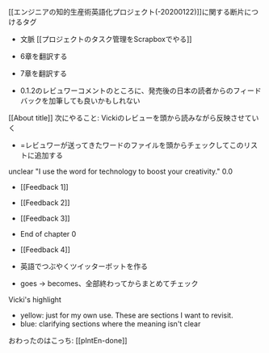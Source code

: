 
[[エンジニアの知的生産術英語化プロジェクト(-20200122)]]に関する断片につけるタグ
- 文脈 [[プロジェクトのタスク管理をScrapboxでやる]]

- 6章を翻訳する
- 7章を翻訳する


- 0.1.2のレビュワーコメントのところに、発売後の日本の読者からのフィードバックを加筆しても良いかもしれない

[[About title]]
次にやること: Vickiのレビューを頭から読みながら反映させていく
- =レビュワーが送ってきたワードのファイルを頭からチェックしてこのリストに追加する

unclear "I use the word for technology to boost your creativity." 0.0

- [[Feedback 1]]
- [[Feedback 2]]
- [[Feedback 3]]
- End of chapter 0

- [[Feedback 4]]



- 英語でつぶやくツイッターボットを作る
- goes → becomes、全部終わってからまとめてチェック

Vicki's highlight
- yellow: just for my own use. These are sections I want to revisit.
- blue: clarifying sections where the meaning isn't clear

おわったのはこっち: [[pIntEn-done]]
